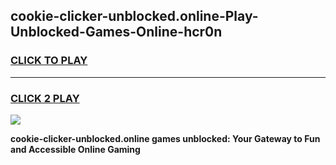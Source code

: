
## cookie-clicker-unblocked.online-Play-Unblocked-Games-Online-hcr0n
<h3>
<a href="https://premium76.site?title=cookie-clicker-unblocked.online&ref=25A">CLICK TO PLAY</a></h3>
<hr>

<h3>
<a href="https://premium76.site?title=cookie-clicker-unblocked.online&ref=25A">CLICK 2 PLAY</a>
  
</h3>

<a href="https://premium76.site?title=cookie-clicker-unblocked.online&ref=25A"><img src="https://clearcache.store/games.png"></a>


**cookie-clicker-unblocked.online games unblocked: Your Gateway to Fun and Accessible Online Gaming**
